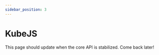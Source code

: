 ```yaml
---
sidebar_position: 3
---
```


# KubeJS

[//]: # (TODO)

This page should update when the core API is stabilized. Come back later!
